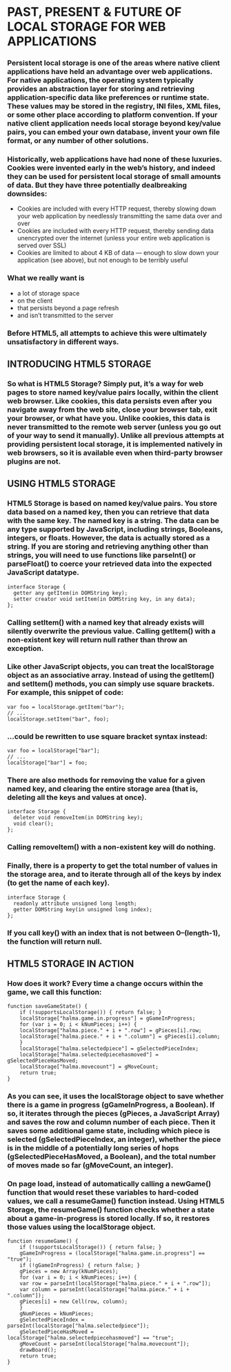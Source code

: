# PAST, PRESENT & FUTURE OF LOCAL STORAGE FOR WEB APPLICATIONS
### Persistent local storage is one of the areas where native client applications have held an advantage over web applications. For native applications, the operating system typically provides an abstraction layer for storing and retrieving application-specific data like preferences or runtime state. These values may be stored in the registry, INI files, XML files, or some other place according to platform convention. If your native client application needs local storage beyond key/value pairs, you can embed your own database, invent your own file format, or any number of other solutions.


### Historically, web applications have had none of these luxuries. Cookies were invented early in the web’s history, and indeed they can be used for persistent local storage of small amounts of data. But they have three potentially dealbreaking downsides:

* Cookies are included with every HTTP request, thereby slowing down your web application by needlessly transmitting the same data over and over
* Cookies are included with every HTTP request, thereby sending data unencrypted over the internet (unless your entire web application is served over SSL)
* Cookies are limited to about 4 KB of data — enough to slow down your application (see above), but not enough to be terribly useful 
  
### What we really want is

* a lot of storage space
* on the client
* that persists beyond a page refresh
* and isn’t transmitted to the server


### Before HTML5, all attempts to achieve this were ultimately unsatisfactory in different ways.


## INTRODUCING HTML5 STORAGE  
### So what is HTML5 Storage? Simply put, it’s a way for web pages to store named key/value pairs locally, within the client web browser. Like cookies, this data persists even after you navigate away from the web site, close your browser tab, exit your browser, or what have you. Unlike cookies, this data is never transmitted to the remote web server (unless you go out of your way to send it manually). Unlike all previous attempts at providing persistent local storage, it is implemented natively in web browsers, so it is available even when third-party browser plugins are not.

## USING HTML5 STORAGE 

### HTML5 Storage is based on named key/value pairs. You store data based on a named key, then you can retrieve that data with the same key. The named key is a string. The data can be any type supported by JavaScript, including strings, Booleans, integers, or floats. However, the data is actually stored as a string. If you are storing and retrieving anything other than strings, you will need to use functions like parseInt() or parseFloat() to coerce your retrieved data into the expected JavaScript datatype.

```
interface Storage {
  getter any getItem(in DOMString key);
  setter creator void setItem(in DOMString key, in any data);
};
```

### Calling setItem() with a named key that already exists will silently overwrite the previous value. Calling getItem() with a non-existent key will return null rather than throw an exception.

### Like other JavaScript objects, you can treat the localStorage object as an associative array. Instead of using the getItem() and setItem() methods, you can simply use square brackets. For example, this snippet of code:

```
var foo = localStorage.getItem("bar");
// ...
localStorage.setItem("bar", foo);
```

### …could be rewritten to use square bracket syntax instead:

```
var foo = localStorage["bar"];
// ...
localStorage["bar"] = foo;
```

### There are also methods for removing the value for a given named key, and clearing the entire storage area (that is, deleting all the keys and values at once).

```
interface Storage {
  deleter void removeItem(in DOMString key);
  void clear();
};
```
### Calling removeItem() with a non-existent key will do nothing.

### Finally, there is a property to get the total number of values in the storage area, and to iterate through all of the keys by index (to get the name of each key).
```
interface Storage {
  readonly attribute unsigned long length;
  getter DOMString key(in unsigned long index);
};
```
### If you call key() with an index that is not between 0–(length-1), the function will return null.


## HTML5 STORAGE IN ACTION

### How does it work? Every time a change occurs within the game, we call this function:

```
function saveGameState() {
    if (!supportsLocalStorage()) { return false; }
    localStorage["halma.game.in.progress"] = gGameInProgress;
    for (var i = 0; i < kNumPieces; i++) {
	localStorage["halma.piece." + i + ".row"] = gPieces[i].row;
	localStorage["halma.piece." + i + ".column"] = gPieces[i].column;
    }
    localStorage["halma.selectedpiece"] = gSelectedPieceIndex;
    localStorage["halma.selectedpiecehasmoved"] = gSelectedPieceHasMoved;
    localStorage["halma.movecount"] = gMoveCount;
    return true;
}
```

### As you can see, it uses the localStorage object to save whether there is a game in progress (gGameInProgress, a Boolean). If so, it iterates through the pieces (gPieces, a JavaScript Array) and saves the row and column number of each piece. Then it saves some additional game state, including which piece is selected (gSelectedPieceIndex, an integer), whether the piece is in the middle of a potentially long series of hops (gSelectedPieceHasMoved, a Boolean), and the total number of moves made so far (gMoveCount, an integer).

### On page load, instead of automatically calling a newGame() function that would reset these variables to hard-coded values, we call a resumeGame() function instead. Using HTML5 Storage, the resumeGame() function checks whether a state about a game-in-progress is stored locally. If so, it restores those values using the localStorage object.

```
function resumeGame() {
    if (!supportsLocalStorage()) { return false; }
    gGameInProgress = (localStorage["halma.game.in.progress"] == "true");
    if (!gGameInProgress) { return false; }
    gPieces = new Array(kNumPieces);
    for (var i = 0; i < kNumPieces; i++) {
	var row = parseInt(localStorage["halma.piece." + i + ".row"]);
	var column = parseInt(localStorage["halma.piece." + i + ".column"]);
	gPieces[i] = new Cell(row, column);
    }
    gNumPieces = kNumPieces;
    gSelectedPieceIndex = parseInt(localStorage["halma.selectedpiece"]);
    gSelectedPieceHasMoved = localStorage["halma.selectedpiecehasmoved"] == "true";
    gMoveCount = parseInt(localStorage["halma.movecount"]);
    drawBoard();
    return true;
}
```


